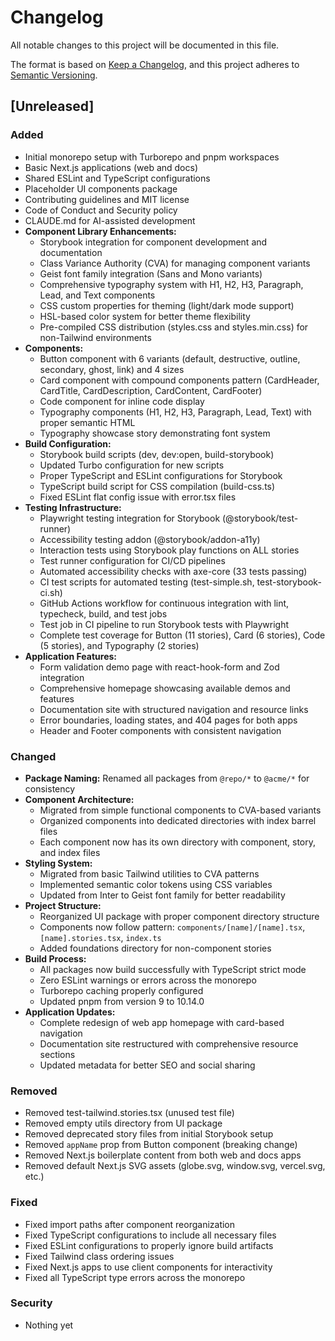 # Changelog

All notable changes to this project will be documented in this file.

The format is based on [Keep a Changelog](https://keepachangelog.com/en/1.1.0/),
and this project adheres to [Semantic Versioning](https://semver.org/spec/v2.0.0.html).

## [Unreleased]

### Added

- Initial monorepo setup with Turborepo and pnpm workspaces
- Basic Next.js applications (web and docs)
- Shared ESLint and TypeScript configurations
- Placeholder UI components package
- Contributing guidelines and MIT license
- Code of Conduct and Security policy
- CLAUDE.md for AI-assisted development
- **Component Library Enhancements:**
  - Storybook integration for component development and documentation
  - Class Variance Authority (CVA) for managing component variants
  - Geist font family integration (Sans and Mono variants)
  - Comprehensive typography system with H1, H2, H3, Paragraph, Lead, and Text components
  - CSS custom properties for theming (light/dark mode support)
  - HSL-based color system for better theme flexibility
  - Pre-compiled CSS distribution (styles.css and styles.min.css) for non-Tailwind environments
- **Components:**
  - Button component with 6 variants (default, destructive, outline, secondary, ghost, link) and 4 sizes
  - Card component with compound components pattern (CardHeader, CardTitle, CardDescription, CardContent, CardFooter)
  - Code component for inline code display
  - Typography components (H1, H2, H3, Paragraph, Lead, Text) with proper semantic HTML
  - Typography showcase story demonstrating font system
- **Build Configuration:**
  - Storybook build scripts (dev, dev:open, build-storybook)
  - Updated Turbo configuration for new scripts
  - Proper TypeScript and ESLint configurations for Storybook
  - TypeScript build script for CSS compilation (build-css.ts)
  - Fixed ESLint flat config issue with error.tsx files
- **Testing Infrastructure:**
  - Playwright testing integration for Storybook (@storybook/test-runner)
  - Accessibility testing addon (@storybook/addon-a11y)
  - Interaction tests using Storybook play functions on ALL stories
  - Test runner configuration for CI/CD pipelines
  - Automated accessibility checks with axe-core (33 tests passing)
  - CI test scripts for automated testing (test-simple.sh, test-storybook-ci.sh)
  - GitHub Actions workflow for continuous integration with lint, typecheck, build, and test jobs
  - Test job in CI pipeline to run Storybook tests with Playwright
  - Complete test coverage for Button (11 stories), Card (6 stories), Code (5 stories), and Typography (2 stories)
- **Application Features:**
  - Form validation demo page with react-hook-form and Zod integration
  - Comprehensive homepage showcasing available demos and features
  - Documentation site with structured navigation and resource links
  - Error boundaries, loading states, and 404 pages for both apps
  - Header and Footer components with consistent navigation

### Changed

- **Package Naming:** Renamed all packages from `@repo/*` to `@acme/*` for consistency
- **Component Architecture:**
  - Migrated from simple functional components to CVA-based variants
  - Organized components into dedicated directories with index barrel files
  - Each component now has its own directory with component, story, and index files
- **Styling System:**
  - Migrated from basic Tailwind utilities to CVA patterns
  - Implemented semantic color tokens using CSS variables
  - Updated from Inter to Geist font family for better readability
- **Project Structure:**
  - Reorganized UI package with proper component directory structure
  - Components now follow pattern: `components/[name]/[name].tsx`, `[name].stories.tsx`, `index.ts`
  - Added foundations directory for non-component stories
- **Build Process:**
  - All packages now build successfully with TypeScript strict mode
  - Zero ESLint warnings or errors across the monorepo
  - Turborepo caching properly configured
  - Updated pnpm from version 9 to 10.14.0
- **Application Updates:**
  - Complete redesign of web app homepage with card-based navigation
  - Documentation site restructured with comprehensive resource sections
  - Updated metadata for better SEO and social sharing

### Removed

- Removed test-tailwind.stories.tsx (unused test file)
- Removed empty utils directory from UI package
- Removed deprecated story files from initial Storybook setup
- Removed `appName` prop from Button component (breaking change)
- Removed Next.js boilerplate content from both web and docs apps
- Removed default Next.js SVG assets (globe.svg, window.svg, vercel.svg, etc.)

### Fixed

- Fixed import paths after component reorganization
- Fixed TypeScript configurations to include all necessary files
- Fixed ESLint configurations to properly ignore build artifacts
- Fixed Tailwind class ordering issues
- Fixed Next.js apps to use client components for interactivity
- Fixed all TypeScript type errors across the monorepo

### Security

- Nothing yet
